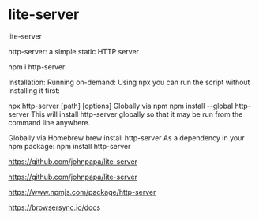 # lite-server
lite-server

http-server: a simple static HTTP server

npm i http-server


Installation:
Running on-demand:
Using npx you can run the script without installing it first:

npx http-server [path] [options]
Globally via npm
npm install --global http-server
This will install http-server globally so that it may be run from the command line anywhere.

Globally via Homebrew
brew install http-server
As a dependency in your npm package:
npm install http-server

https://github.com/johnpapa/lite-server

https://github.com/johnpapa/lite-server

https://www.npmjs.com/package/http-server

https://browsersync.io/docs